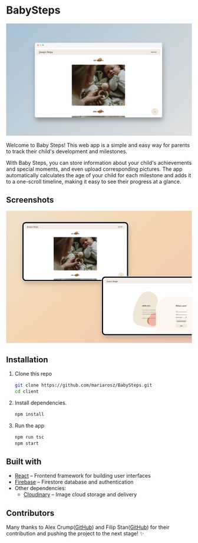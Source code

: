 # BabySteps

<p align="center">
  <img src="img/baby_steps_timeline.png" />
</p>

Welcome to Baby Steps! This web app is a simple and easy way for parents to track their child's development and milestones.

With Baby Steps, you can store information about your child's achievements and special moments, and even upload corresponding pictures. The app automatically calculates the age of your child for each milestone and adds it to a one-scroll timeline, making it easy to see their progress at a glance.

## Screenshots

<p align="center">
  <img src="img/baby_steps_desktop.png" />
</p>

## Installation

1. Clone this repo

   ```bash
   git clone https://github.com/mariarosz/BabySteps.git
   cd client
   ```

2. Install dependencies.

   ```bash
   npm install
   ```

3. Run the app

   ```bash
   npm run tsc
   npm start
   ```

## Built with

- [React](https://github.com/facebook/react) – Frontend framework for building user interfaces
- [Firebase](https://firebase.google.com/) – Firestore database and authentication
- Other dependencies:
  - [Cloudinary](https://cloudinary.com/) – Image cloud storage and delivery

## Contributors

Many thanks to Alex Crump([GitHub](https://github.com/11ac11)) and Filip Stan([GitHub](https://github.com/FilipTheGod)) for their contribution and pushing the project to the next stage! ✨
